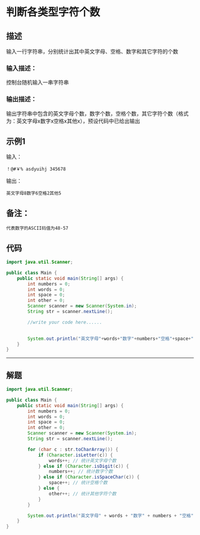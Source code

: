 # 判断各类型字符个数

## 描述

输入一行字符串，分别统计出其中英文字母、空格、数字和其它字符的个数

### 输入描述：

控制台随机输入一串字符串

### 输出描述：

输出字符串中包含的英文字母个数，数字个数，空格个数，其它字符个数（格式为：英文字母x数字x空格x其他x），预设代码中已给出输出

## 示例1

输入：

```
！@#￥% asdyuihj 345678
```

输出：

```
英文字母8数字6空格2其他5
```

## 备注：

```
代表数字的ASCII码值为48-57
```

## 代码

```java
import java.util.Scanner;

public class Main {
    public static void main(String[] args) {
        int numbers = 0;
        int words = 0;
        int space = 0;
        int other = 0;
        Scanner scanner = new Scanner(System.in);
        String str = scanner.nextLine();

        //write your code here......
        

        System.out.println("英文字母"+words+"数字"+numbers+"空格"+space+"其他"+other);
    }
}
```



---



## 解题

```java
import java.util.Scanner;

public class Main {
    public static void main(String[] args) {
        int numbers = 0;
        int words = 0;
        int space = 0;
        int other = 0;
        Scanner scanner = new Scanner(System.in);
        String str = scanner.nextLine();

        for (char c : str.toCharArray()) {
            if (Character.isLetter(c)) {
                words++; // 统计英文字母个数
            } else if (Character.isDigit(c)) {
                numbers++; // 统计数字个数
            } else if (Character.isSpaceChar(c)) {
                space++; // 统计空格个数
            } else {
                other++; // 统计其他字符个数
            }
        }

        System.out.println("英文字母" + words + "数字" + numbers + "空格" + space + "其他" + other);
    }
}
```

